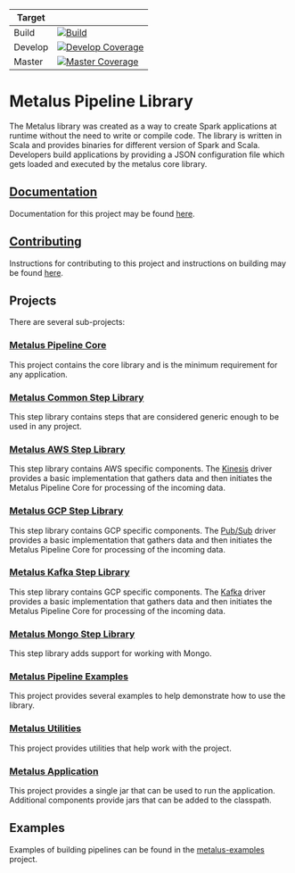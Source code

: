 |Target||
------|---------|
|Build|[![Build](https://github.com/Acxiom/metalus/actions/workflows/build.yml/badge.svg)](https://github.com/Acxiom/metalus/actions/workflows/build.yml)|
|Develop|[![Develop Coverage](https://img.shields.io/coveralls/github/Acxiom/metalus/develop.svg)](https://coveralls.io/github/Acxiom/metalus?branch=develop)|
|Master|[![Master Coverage](https://img.shields.io/coveralls/github/Acxiom/metalus/master.svg)](https://coveralls.io/github/Acxiom/metalus?branch=master)|

# Metalus Pipeline Library
The Metalus library was created as a way to create Spark applications at runtime without the need to write or compile
code. The library is written in Scala and provides binaries for different version of Spark and Scala. Developers build
applications by providing a JSON configuration file which gets loaded and executed by the metalus core library. 

## [Documentation](docs/readme.md)
Documentation for this project may be found [here](docs/readme.md).

## [Contributing](docs/contributions.md)
Instructions for contributing to this project and instructions on building may be found [here](docs/contributions.md).

## Projects
There are several sub-projects:

### [Metalus Pipeline Core](metalus-core/readme.md)
This project contains the core library and is the minimum requirement for any application.

### [Metalus Common Step Library](metalus-common/readme.md)
This step library contains steps that are considered generic enough to be used in any project.

### [Metalus AWS Step Library](metalus-aws/readme.md)
This step library contains AWS specific components. The [Kinesis](https://aws.amazon.com/kinesis/) driver provides a
basic implementation that gathers data and then initiates the Metalus Pipeline Core for processing of the incoming data.

### [Metalus GCP Step Library](metalus-gcp/readme.md)
This step library contains GCP specific components. The [Pub/Sub](https://cloud.google.com/pubsub/docs/overview) driver provides a 
basic implementation that gathers data and then initiates the Metalus Pipeline Core for processing of the incoming data.

### [Metalus Kafka Step Library](metalus-kafka/readme.md)
This step library contains GCP specific components. The [Kafka](https://kafka.apache.org/) driver provides a
basic implementation that gathers data and then initiates the Metalus Pipeline Core for processing of the incoming data.

### [Metalus Mongo Step Library](metalus-mongo/readme.md)
This step library adds support for working with Mongo.

### [Metalus Pipeline Examples](metalus-examples/readme.md)
This project provides several examples to help demonstrate how to use the library.

### [Metalus Utilities](metalus-utils/readme.md)
This project provides utilities that help work with the project.

### [Metalus Application](metalus-application/readme.md)
This project provides a single jar that can be used to run the application. Additional components provide jars that can be
added to the classpath.

## Examples
Examples of building pipelines can be found in the [metalus-examples](metalus-examples/readme.md) project.
